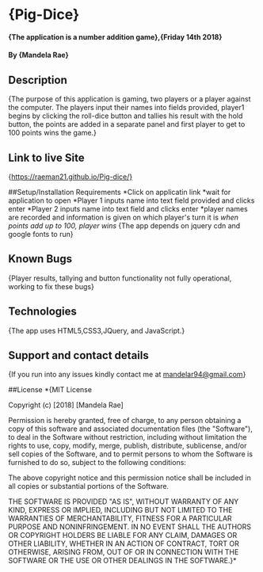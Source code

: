 # {Pig-Dice}

#### {The application is a number addition game},{Friday 14th 2018}

#### By **{Mandela Rae}**

## Description
{The purpose of this application is gaming, two players or a player against the computer. The players input their names into fields provided, player1 begins by clicking the roll-dice button and tallies his result with the hold button, the points are added in a separate panel and first player to get to 100 points wins the game.}

## Link to live Site
  {https://raeman21.github.io/Pig-dice/}

##Setup/Installation Requirements
*Click on applicatin link
*wait for application to open
*Player 1 inputs name into text field provided and clicks enter
*Player 2 inputs name into text field and clicks enter
*player names are recorded and information is given on which player's turn it is
*when points add up to 100, player wins*
{The app depends on jquery cdn and google fonts to run}

## Known Bugs
{Player results, tallying and button functionality not fully operational, working to fix these bugs}

## Technologies
{The app uses HTML5,CSS3,JQuery, and JavaScript.}

## Support and contact details
{If you run into any issues kindly contact me at mandelar94@gmail.com}

##License
*{MIT License

Copyright (c) [2018] [Mandela Rae]

Permission is hereby granted, free of charge, to any person obtaining a copy
of this software and associated documentation files (the "Software"), to deal
in the Software without restriction, including without limitation the rights
to use, copy, modify, merge, publish, distribute, sublicense, and/or sell
copies of the Software, and to permit persons to whom the Software is
furnished to do so, subject to the following conditions:

The above copyright notice and this permission notice shall be included in all
copies or substantial portions of the Software.

THE SOFTWARE IS PROVIDED "AS IS", WITHOUT WARRANTY OF ANY KIND, EXPRESS OR
IMPLIED, INCLUDING BUT NOT LIMITED TO THE WARRANTIES OF MERCHANTABILITY,
FITNESS FOR A PARTICULAR PURPOSE AND NONINFRINGEMENT. IN NO EVENT SHALL THE
AUTHORS OR COPYRIGHT HOLDERS BE LIABLE FOR ANY CLAIM, DAMAGES OR OTHER
LIABILITY, WHETHER IN AN ACTION OF CONTRACT, TORT OR OTHERWISE, ARISING FROM,
OUT OF OR IN CONNECTION WITH THE SOFTWARE OR THE USE OR OTHER DEALINGS IN THE
SOFTWARE.}*
